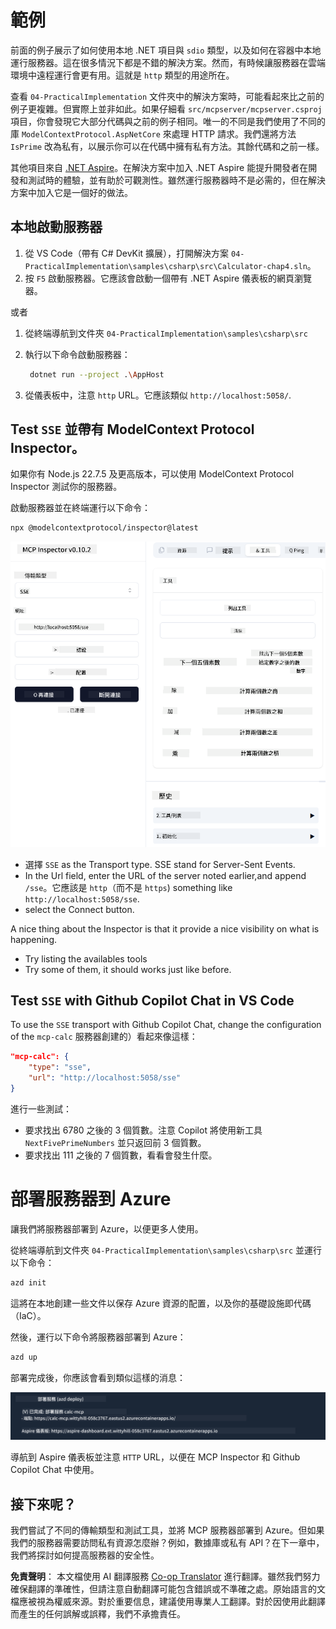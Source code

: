 <!--
CO_OP_TRANSLATOR_METADATA:
{
  "original_hash": "5020a3e1a1c7f30c00f9e37f1fa208e3",
  "translation_date": "2025-05-17T14:06:17+00:00",
  "source_file": "04-PracticalImplementation/samples/csharp/README.md",
  "language_code": "tw"
}
-->
# 範例

前面的例子展示了如何使用本地 .NET 項目與 `sdio` 類型，以及如何在容器中本地運行服務器。這在很多情況下都是不錯的解決方案。然而，有時候讓服務器在雲端環境中遠程運行會更有用。這就是 `http` 類型的用途所在。

查看 `04-PracticalImplementation` 文件夾中的解決方案時，可能看起來比之前的例子更複雜。但實際上並非如此。如果仔細看 `src/mcpserver/mcpserver.csproj` 項目，你會發現它大部分代碼與之前的例子相同。唯一的不同是我們使用了不同的庫 `ModelContextProtocol.AspNetCore` 來處理 HTTP 請求。我們還將方法 `IsPrime` 改為私有，以展示你可以在代碼中擁有私有方法。其餘代碼和之前一樣。

其他項目來自 [.NET Aspire](https://learn.microsoft.com/dotnet/aspire/get-started/aspire-overview)。在解決方案中加入 .NET Aspire 能提升開發者在開發和測試時的體驗，並有助於可觀測性。雖然運行服務器時不是必需的，但在解決方案中加入它是一個好的做法。

## 本地啟動服務器

1. 從 VS Code（帶有 C# DevKit 擴展），打開解決方案 `04-PracticalImplementation\samples\csharp\src\Calculator-chap4.sln`。
2. 按 `F5` 啟動服務器。它應該會啟動一個帶有 .NET Aspire 儀表板的網頁瀏覽器。

或者

1. 從終端導航到文件夾 `04-PracticalImplementation\samples\csharp\src`
2. 執行以下命令啟動服務器：
   ```bash
    dotnet run --project .\AppHost
   ```

3. 從儀表板中，注意 `http` URL。它應該類似 `http://localhost:5058/`.

## Test `SSE` 並帶有 ModelContext Protocol Inspector。

如果你有 Node.js 22.7.5 及更高版本，可以使用 ModelContext Protocol Inspector 測試你的服務器。

啟動服務器並在終端運行以下命令：

```bash
npx @modelcontextprotocol/inspector@latest
```

![MCP Inspector](../../../../../translated_images/mcp_inspector.2939244613cb5a0549b83942e062bceb69083c3d7b331c8de991ecf6834d6904.tw.png)

- 選擇 `SSE` as the Transport type. SSE stand for Server-Sent Events. 
- In the Url field, enter the URL of the server noted earlier,and append `/sse`。它應該是 `http`（而不是 `https`) something like `http://localhost:5058/sse`.
- select the Connect button.

A nice thing about the Inspector is that it provide a nice visibility on what is happening.

- Try listing the availables tools
- Try some of them, it should works just like before.


## Test `SSE` with Github Copilot Chat in VS Code

To use the `SSE` transport with Github Copilot Chat, change the configuration of the `mcp-calc` 服務器創建的）看起來像這樣：

```json
"mcp-calc": {
    "type": "sse",
    "url": "http://localhost:5058/sse"
}
```

進行一些測試：
- 要求找出 6780 之後的 3 個質數。注意 Copilot 將使用新工具 `NextFivePrimeNumbers` 並只返回前 3 個質數。
- 要求找出 111 之後的 7 個質數，看看會發生什麼。

# 部署服務器到 Azure

讓我們將服務器部署到 Azure，以便更多人使用。

從終端導航到文件夾 `04-PracticalImplementation\samples\csharp\src` 並運行以下命令：

```bash
azd init
```

這將在本地創建一些文件以保存 Azure 資源的配置，以及你的基礎設施即代碼（IaC）。

然後，運行以下命令將服務器部署到 Azure：

```bash
azd up
```

部署完成後，你應該會看到類似這樣的消息：

![Azd deployment success](../../../../../translated_images/chap4-azd-deploy-success.f69e7f61e50fdbf13ea3bf7302d9850a18e12832f34daee1695f29da3f32b452.tw.png)

導航到 Aspire 儀表板並注意 `HTTP` URL，以便在 MCP Inspector 和 Github Copilot Chat 中使用。

## 接下來呢？

我們嘗試了不同的傳輸類型和測試工具，並將 MCP 服務器部署到 Azure。但如果我們的服務器需要訪問私有資源怎麼辦？例如，數據庫或私有 API？在下一章中，我們將探討如何提高服務器的安全性。

**免責聲明**：
本文檔使用 AI 翻譯服務 [Co-op Translator](https://github.com/Azure/co-op-translator) 進行翻譯。雖然我們努力確保翻譯的準確性，但請注意自動翻譯可能包含錯誤或不準確之處。原始語言的文檔應被視為權威來源。對於重要信息，建議使用專業人工翻譯。對於因使用此翻譯而產生的任何誤解或誤釋，我們不承擔責任。